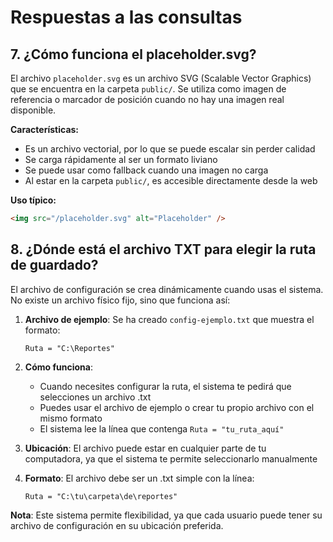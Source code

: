 # Respuestas a las consultas

## 7. ¿Cómo funciona el placeholder.svg?

El archivo `placeholder.svg` es un archivo SVG (Scalable Vector Graphics) que se encuentra en la carpeta `public/`. Se utiliza como imagen de referencia o marcador de posición cuando no hay una imagen real disponible.

**Características:**
- Es un archivo vectorial, por lo que se puede escalar sin perder calidad
- Se carga rápidamente al ser un formato liviano
- Se puede usar como fallback cuando una imagen no carga
- Al estar en la carpeta `public/`, es accesible directamente desde la web

**Uso típico:**
```html
<img src="/placeholder.svg" alt="Placeholder" />
```

## 8. ¿Dónde está el archivo TXT para elegir la ruta de guardado?

El archivo de configuración se crea dinámicamente cuando usas el sistema. No existe un archivo físico fijo, sino que funciona así:

1. **Archivo de ejemplo**: Se ha creado `config-ejemplo.txt` que muestra el formato:
   ```
   Ruta = "C:\Reportes"
   ```

2. **Cómo funciona**:
   - Cuando necesites configurar la ruta, el sistema te pedirá que selecciones un archivo .txt
   - Puedes usar el archivo de ejemplo o crear tu propio archivo con el mismo formato
   - El sistema lee la línea que contenga `Ruta = "tu_ruta_aquí"`
   
3. **Ubicación**: El archivo puede estar en cualquier parte de tu computadora, ya que el sistema te permite seleccionarlo manualmente

4. **Formato**: El archivo debe ser un .txt simple con la línea:
   ```
   Ruta = "C:\tu\carpeta\de\reportes"
   ```

**Nota**: Este sistema permite flexibilidad, ya que cada usuario puede tener su archivo de configuración en su ubicación preferida.